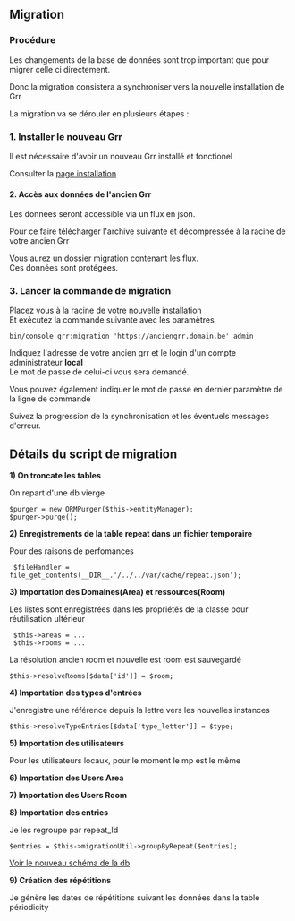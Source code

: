 ## Migration

### Procédure

Les changements de la base de données sont trop important que pour migrer
celle ci directement.

Donc la migration consistera a synchroniser vers la nouvelle installation de Grr

La migration va se dérouler en plusieurs étapes :

### 1. Installer le nouveau Grr

Il est nécessaire d'avoir un nouveau Grr installé et fonctionel

Consulter la [page installation](installation.md)

#### 2. Accès aux données de l'ancien Grr

Les données seront accessible via un flux en json.

Pour ce faire télécharger l'archive suivante et décompressée à  la racine de votre ancien Grr

Vous aurez un dossier migration contenant les flux.  
Ces données sont protégées.

### 3. Lancer la commande de migration

Placez vous à la racine de votre nouvelle installation  
Et exécutez la commande suivante avec les paramètres

    bin/console grr:migration 'https://anciengrr.domain.be' admin

Indiquez l'adresse de votre ancien grr et le login d'un compte administrateur **local**  
Le mot de passe de celui-ci vous sera demandé.

Vous pouvez également indiquer le mot de passe en dernier paramètre de la ligne de commande

Suivez la progression de la synchronisation et les éventuels messages d'erreur.


## Détails du script de migration

**1) On troncate les tables**

On repart d'une db vierge

    $purger = new ORMPurger($this->entityManager);  
    $purger->purge();
    
**2) Enregistrements de la table repeat dans un fichier temporaire**  

Pour des raisons de perfomances  

     $fileHandler = file_get_contents(__DIR__.'/../../var/cache/repeat.json');
     
**3) Importation des Domaines(Area) et ressources(Room)**

Les listes sont enregistrées dans les propriétés de la classe pour réutilisation ultérieur

     $this->areas = ...
     $this->rooms = ...
     
La résolution ancien room et nouvelle est room est sauvegardé

    $this->resolveRooms[$data['id']] = $room;
     
**4) Importation des types d'entrées**

J'enregistre une référence depuis la lettre vers les nouvelles instances

    $this->resolveTypeEntries[$data['type_letter']] = $type;

**5) Importation des utilisateurs**

Pour les utilisateurs locaux, pour le moment le mp est le même

**6) Importation des Users Area**

**7) Importation des Users Room**

**8) Importation des entries**

Je les regroupe par repeat_Id 

    $entries = $this->migrationUtil->groupByRepeat($entries);
       
 [Voir le nouveau schéma de la db](schemadb.md)
 
 **9) Création des répétitions**
 
 Je génère les dates de répétitions suivant les données dans la table périodicity
 
 